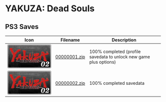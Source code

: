 # YAKUZA: Dead Souls

## PS3 Saves

| Icon | Filename | Description |
|------|----------|-------------|
| ![YAKUZA: Dead Souls](ICON0.PNG) | [00000001.zip](00000001.zip) | 100% completed (profile savedata to unlock new game plus options) |
| ![YAKUZA: Dead Souls](ICON0.PNG) | [00000002.zip](00000002.zip) | 100% completed savedata |
